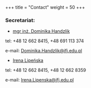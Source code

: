 +++
title = "Contact"
weight = 50
+++

<H3>Secretariat:</H3>

 * [mgr inż. Dominika Handzlik](https://www.ifj.edu.pl/phone/ed_person.php?id=902&lang=en)

tel: +48 12 662 8415, +48 691 113 374

e-mail: Dominika.Handzlik@ifj.edu.pl

  * [Irena Lipeńska](https://www.ifj.edu.pl/phone/ed_person.php?id=292&lang=en)

tel: +48 12 662 8415, +48 12 662 8359

e-mail: Irena.Lipenska@ifj.edu.pl